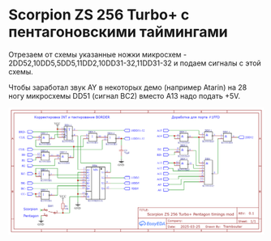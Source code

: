 # Scorpion ZS 256 Turbo+ с пентагоновскими таймингами

Отрезаем от схемы указанные ножки микросхем - 2DD52,10DD5,5DD5,11DD2,10DD31-32,11DD31-32 и подаем сигналы с этой схемы.

Чтобы заработал звук AY в некоторых демо (например Atarin) на 28 ногу микросхемы DD51 (сигнал BC2) вместо А13 надо подать +5V.

![Scheme](S2P_v1.png)